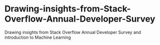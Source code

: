 # Drawing-insights-from-Stack-Overflow-Annual-Developer-Survey
Drawing insights from Stack Overflow Annual Developer Survey and introduction to Machine Learning
